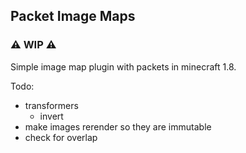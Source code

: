 ## Packet Image Maps

### ⚠️ WIP ⚠️

Simple image map plugin with packets in minecraft 1.8.

Todo:

- transformers
	- invert
- make images rerender so they are immutable
- check for overlap